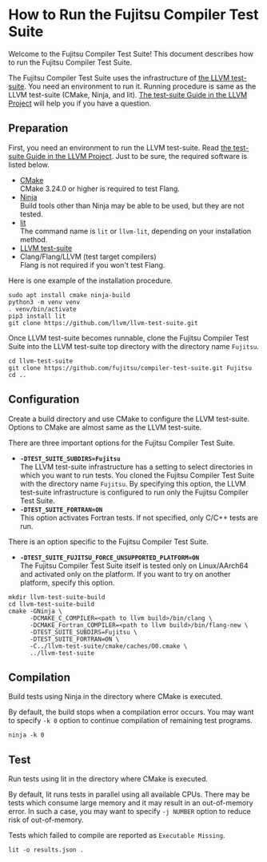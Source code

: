 How to Run the Fujitsu Compiler Test Suite
==========================================

Welcome to the Fujitsu Compiler Test Suite! This document describes how to run the Fujitsu Compiler Test Suite.

The Fujitsu Compiler Test Suite uses the infrastructure of [the LLVM test-suite](https://github.com/llvm/llvm-test-suite/). You need an environment to run it. Running procedure is same as the LLVM test-suite (CMake, Ninja, and lit). [The test-suite Guide in the LLVM Project](https://llvm.org/docs/TestSuiteGuide.html) will help you if you have a question.

Preparation
-----------

First, you need an environment to run the LLVM test-suite. Read [the test-suite Guide in the LLVM Project](https://llvm.org/docs/TestSuiteGuide.html). Just to be sure, the required software is listed below.

- [CMake](https://cmake.org/)  
  CMake 3.24.0 or higher is required to test Flang.
- [Ninja](https://ninja-build.org/)  
  Build tools other than Ninja may be able to be used, but they are not tested.
- [lit](https://llvm.org/docs/CommandGuide/lit.html)  
  The command name is `lit` or `llvm-lit`, depending on your installation method.
- [LLVM test-suite](https://github.com/llvm/llvm-test-suite/)
- Clang/Flang/LLVM (test target compilers)  
  Flang is not required if you won't test Flang.

Here is one example of the installation procedure.

```shell
sudo apt install cmake ninja-build
python3 -m venv venv
. venv/bin/activate
pip3 install lit
git clone https://github.com/llvm/llvm-test-suite.git
```

Once LLVM test-suite becomes runnable, clone the Fujitsu Compiler Test Suite into the LLVM test-suite top directory with the directory name `Fujitsu`.

```shell
cd llvm-test-suite
git clone https://github.com/fujitsu/compiler-test-suite.git Fujitsu
cd ..
```

Configuration
-------------

Create a build directory and use CMake to configure the LLVM test-suite. Options to CMake are almost same as the LLVM test-suite.

There are three important options for the Fujitsu Compiler Test Suite.

- **`-DTEST_SUITE_SUBDIRS=Fujitsu`**  
  The LLVM test-suite infrastructure has a setting to select directories in which you want to run tests. You cloned the Fujitsu Compiler Test Suite with the directory name `Fujitsu`. By specifying this option, the LLVM test-suite infrastructure is configured to run only the Fujitsu Compiler Test Suite.
- **`-DTEST_SUITE_FORTRAN=ON`**  
  This option activates Fortran tests. If not specified, only C/C++ tests are run.

There is an option specific to the Fujitsu Compiler Test Suite.

- **`-DTEST_SUITE_FUJITSU_FORCE_UNSUPPORTED_PLATFORM=ON`**  
  The Fujitsu Compiler Test Suite itself is tested only on Linux/AArch64 and activated only on the platform. If you want to try on another platform, specify this option.

```shell
mkdir llvm-test-suite-build
cd llvm-test-suite-build
cmake -GNinja \
      -DCMAKE_C_COMPILER=<path to llvm build>/bin/clang \
      -DCMAKE_Fortran_COMPILER=<path to llvm build>/bin/flang-new \
      -DTEST_SUITE_SUBDIRS=Fujitsu \
      -DTEST_SUITE_FORTRAN=ON \
      -C../llvm-test-suite/cmake/caches/O0.cmake \
      ../llvm-test-suite
```

Compilation
-----------

Build tests using Ninja in the directory where CMake is executed.

By default, the build stops when a compilation error occurs. You may want to specify `-k 0` option to continue compilation of remaining test programs.

```shell
ninja -k 0
```

Test
----

Run tests using lit in the directory where CMake is executed.

By default, lit runs tests in parallel using all available CPUs. There may be tests which consume large memory and it may result in an out-of-memory error. In such a case, you may want to specify `-j NUMBER` option to reduce risk of out-of-memory.

Tests which failed to compile are reported as `Executable Missing`.

```shell
lit -o results.json .
```
